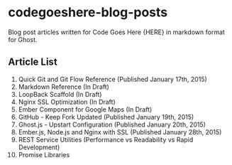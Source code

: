 # codegoeshere-blog-posts
Blog post articles written for Code Goes Here {HERE} in markdown format for Ghost.

Article List
------------

1. Quick Git and Git Flow Reference (Published January 17th, 2015)
2. Markdown Reference (In Draft)
3. LoopBack Scaffold (In Draft)
4. Nginx SSL Optimization (In Draft)
5. Ember Component for Google Maps (In Draft)
6. GitHub - Keep Fork Updated (Published January 19th, 2015)
7. Ghost.js - Upstart Configuration (Published January 20th, 2015)
8. Ember.js, Node.js and Nginx with SSL (Published January 28th, 2015)
9. REST Service Utilities (Performance vs Readability vs Rapid Development)
10. Promise Libraries
